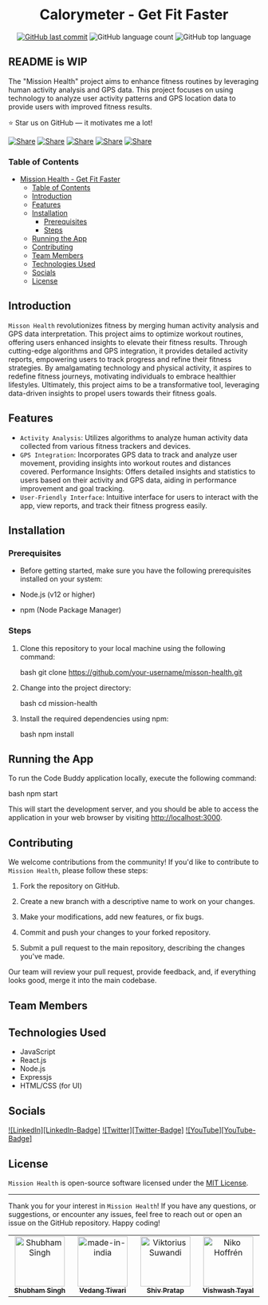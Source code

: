 <div align="center">
  <h1>Calorymeter - Get Fit Faster </h1>

  [![GitHub last commit](https://img.shields.io/github/last-commit/1Shubham7/calorymeter)](#)
  ![GitHub language count](https://img.shields.io/github/languages/count/1Shubham7/calorymeter)
  ![GitHub top language](https://img.shields.io/github/languages/top/1Shubham7/calorymeter)

</div>


## README is WIP

The "Mission Health" project aims to enhance fitness routines by leveraging human activity analysis and GPS data. This project focuses on using technology to analyze user activity patterns and GPS location data to provide users with improved fitness results.

⭐ Star us on GitHub — it motivates me a lot!

[![Share](https://img.shields.io/badge/share-000000?logo=x&logoColor=white)](https://x.com/intent/tweet?text=Check%20out%20this%20project%20on%20GitHub:%20https://github.com/1Shubham7/calorymeter%20%23OpenIDConnect%20%23Security%20%23Authentication)
[![Share](https://img.shields.io/badge/share-1877F2?logo=facebook&logoColor=white)](https://www.facebook.com/sharer/sharer.php?u=https://github.com/1Shubham7/calorymeter)
[![Share](https://img.shields.io/badge/share-0A66C2?logo=linkedin&logoColor=white)](https://www.linkedin.com/sharing/share-offsite/?url=https://github.com/1Shubham7/calorymeter)
[![Share](https://img.shields.io/badge/share-FF4500?logo=reddit&logoColor=white)](https://www.reddit.com/submit?title=Check%20out%20this%20project%20on%20GitHub:%20https://github.com/1Shubham7/calorymeter)
[![Share](https://img.shields.io/badge/share-0088CC?logo=telegram&logoColor=white)](https://t.me/share/url?url=https://github.com/1Shubham7/calorymeter&text=Check%20out%20this%20project%20on%20GitHub)

### Table of Contents

- [Mission Health - Get Fit Faster](#mission-health---get-fit-faster)
    - [Table of Contents](#table-of-contents)
  - [Introduction](#introduction)
  - [Features](#features)
  - [Installation](#installation)
    - [Prerequisites](#prerequisites)
    - [Steps](#steps)
  - [Running the App](#running-the-app)
  - [Contributing](#contributing)
  - [Team Members](#team-members)
  - [Technologies Used](#technologies-used)
  - [Socials](#socials)
  - [License](#license)

## Introduction

`Misson Health` revolutionizes fitness by merging human activity analysis and GPS data interpretation. This project aims to optimize workout routines, offering users enhanced insights to elevate their fitness results. Through cutting-edge algorithms and GPS integration, it provides detailed activity reports, empowering users to track progress and refine their fitness strategies. By amalgamating technology and physical activity, it aspires to redefine fitness journeys, motivating individuals to embrace healthier lifestyles. Ultimately, this project aims to be a transformative tool, leveraging data-driven insights to propel users towards their fitness goals.


## Features
- `Activity Analysis`: Utilizes algorithms to       analyze human activity data collected from various fitness trackers and devices.
- `GPS Integration`: Incorporates GPS data to track and analyze user movement, providing insights into workout routes and distances covered.
Performance Insights: Offers detailed insights and statistics to users based on their activity and GPS data, aiding in performance improvement and goal tracking.
- `User-Friendly Interface`: Intuitive interface for users to interact with the app, view reports, and track their fitness progress easily.




## Installation

### Prerequisites

- Before getting started, make sure you have the following prerequisites installed on your system:

- Node.js (v12 or higher)
- npm (Node Package Manager)

### Steps

1. Clone this repository to your local machine using the following command:

   bash
   git clone https://github.com/your-username/misson-health.git
   

2. Change into the project directory:

   bash
   cd mission-health
   

3. Install the required dependencies using npm:

   bash
   npm install
   

## Running the App

To run the Code Buddy application locally, execute the following command:

bash
npm start


This will start the development server, and you should be able to access the application in your web browser by visiting [http://localhost:3000](http://localhost:3000).


## Contributing

We welcome contributions from the community! If you'd like to contribute to `Mission Health`, please follow these steps:

1. Fork the repository on GitHub.

2. Create a new branch with a descriptive name to work on your changes.

3. Make your modifications, add new features, or fix bugs.

4. Commit and push your changes to your forked repository.

5. Submit a pull request to the main repository, describing the changes you've made.

Our team will review your pull request, provide feedback, and, if everything looks good, merge it into the main codebase.

## Team Members

<table>
  <tbody>
    <tr>
      <td align="center" valign="top" width="14.28%"><a href="https://github.com/1Shubham7"><img src="https://avatars.githubusercontent.com/u/116020663" width="100px;" alt="Shubham Singh"/><br /><sub><b>Shubham Singh</b></sub></a></td>
      <td align="center" valign="top" width="14.28%"><a href="https://github.com/VedangTiwari"><img src="https://avatars.githubusercontent.com/u/134129154" width="100px;" alt="
made-in-india"/><br /><sub><b>
Vedang  Tiwari </b></sub></a></td>
      <td align="center" valign="top" width="14.28%"><a href="https://github.com/shivPratap007"><img src="https://avatars.githubusercontent.com/u/68414300" width="100px;" alt="Viktorius Suwandi"/><br /><sub><b>Shiv Pratap</b></sub></a</td>
      <td align="center" valign="top" width="14.28%"><a href="https://github.com/nikohoffren"><img src="https://avatars.githubusercontent.com/u/134129154" width="100px;" alt="Niko Hoffrén"/><br /><sub><b>Vishwash Tayal</b></sub></a</td>
  </tbody>

## Technologies Used

- JavaScript
- React.js
- Node.js
- Expressjs
- HTML/CSS (for UI)

## Socials

[![LinkedIn][LinkedIn-Badge]](https://www.linkedin.com/in/shubham-singh-5a002b20b/)  [![Twitter][Twitter-Badge]](https://twitter.com/1shubham7) [![YouTube][YouTube-Badge]](https://youtube.com/@shubham7950) 

## License

`Mission Health` is open-source software licensed under the [MIT License](LICENSE.md).

---

Thank you for your interest in `Mission Health`! If you have any questions, or suggestions, or encounter any issues, feel free to reach out or open an issue on the GitHub repository. Happy coding!
